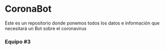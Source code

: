 # CoronaBot
Este es un repositorio donde ponemos todos los datos e información que necesitará un Bot sobre el coronavirus

<H3> Equipo #3 </H3>
